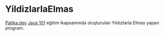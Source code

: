 # YildizlarlaElmas
[Patika.dev](https://www.patika.dev) [Java 101](https://app.patika.dev/courses/java101) eğitim ikapsamında oluşturulan Yıldızlarla Elmas yapan program.
